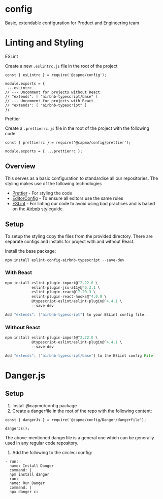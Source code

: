 # config

Basic, extendable configuration for Product and Engineering team

# Linting and Styling

ESLint

Create a new `.eslintrc.js` file in the root of the project

```
const { esLintrc } = require('@capmo/config');

module.exports = {
 ...esLintrc
// --- Uncomment for projects without React
// "extends": [ "airbnb-typescript/base" ]
// --- Uncomment for projects with React
// "extends": [ "airbnb-typescript" ]
};
```

Prettier

Create a `.prettierrc.js` file in the root of the project with the following code

```
const { prettierrc } = require('@capmo/config/prettier');

module.exports = { ...prettierrc };
```

## Overview

This serves as a basic configuration to standardise all our repositories. The styling makes use of the following technologies

- [Prettier](https://prettier.io/) - For styling the code
- [EditorConfig](https://editorconfig.org/) - To ensure all editors use the same rules
- [ESLint](https://eslint.org/docs/) - For linting our code to avoid using bad practices and is based on the [Airbnb](https://github.com/airbnb/javascript) styleguide.

## Setup

To setup the styling copy the files from the provided directory. There are separate configs and installs for project with and without React.

Install the base package:

```javascript
npm install eslint-config-airbnb-typescript --save-dev
```

### With React

```javascript
npm install eslint-plugin-import@^2.22.0 \
            eslint-plugin-jsx-a11y@^6.3.1 \
            eslint-plugin-react@^7.20.3 \
            eslint-plugin-react-hooks@^4.0.8 \
            @typescript-eslint/eslint-plugin@^4.4.1 \
            --save-dev

Add "extends": ["airbnb-typescript"] to your ESLint config file.
```

### Without React

```javascript
npm install eslint-plugin-import@^2.22.0 \
            @typescript-eslint/eslint-plugin@^4.4.1 \
            --save-dev

Add "extends": ["airbnb-typescript/base"] to the ESLint config File
```

# Danger.js

## Setup

1. Install @capmo/config package
2. Create a dangerfile in the root of the repo with the following content:

```
const { dangerJs } = require('@capmo/config/Danger/dangerfile');

dangerJs();
```

The above-mentioned dangerfile is a general one which can be generally used in any regular code repository.

1. Add the following to the circleci config:

```
- run:
  name: Install Danger
  command: |
  npm install danger
- run:
  name: Run Danger
  command: |
  npx danger ci
```
